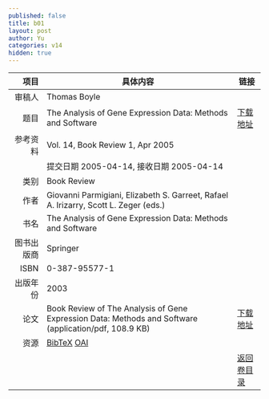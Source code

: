 ```yaml
---
published: false
title: b01
layout: post
author: Yu
categories: v14
hidden: true
---
```


| 项目 | 具体内容 | 链接 |
|---:|---|---|
| 审稿人 | Thomas Boyle| |
| 题目 |The Analysis of Gene Expression Data: Methods and Software | [下载地址](http://www.jstatsoft.org/v14/b01/paper) |
| 参考资料 |Vol. 14, Book Review 1, Apr 2005 | |
| | 提交日期 2005-04-14, 接收日期 2005-04-14| | 
| 类别 | Book Review| |
| 作者 | Giovanni Parmigiani, Elizabeth S. Garreet, Rafael A. Irizarry, Scott L. Zeger (eds.)| |
| 书名| The Analysis of Gene Expression Data: Methods and Software| |
| 图书出版商 | Springer| |
| ISBN | 0-387-95577-1| |
| 出版年份 | 2003| |
| 论文 | Book Review of The Analysis of Gene Expression Data: Methods and Software  (application/pdf, 108.9 KB)| [下载地址](http://www.jstatsoft.org/v14/b01/paper) |
| 资源 | [BibTeX](http://www.jstatsoft.org/v14/b01/bibtex) [OAI](http://www.jstatsoft.org/oai?verb=GetRecord&identifier=oai.jstatsoft/v14/b01&prefix=oai_dc)| |
| |  | [返回卷目录]({{site.baseurl}}/volume/v14.html) |